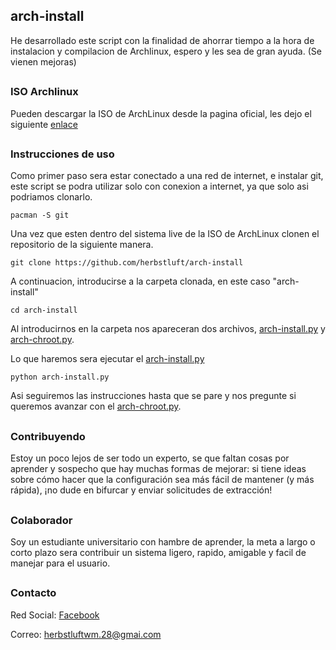 ## arch-install
He desarrollado este script con la finalidad de ahorrar tiempo a la hora de instalacion y compilacion de Archlinux, espero y les sea de gran ayuda. (Se vienen mejoras)
##

### ISO Archlinux
Pueden descargar la ISO de ArchLinux desde la pagina oficial, les dejo el siguiente [enlace](https://archlinux.org/download/)
##

### Instrucciones de uso

Como primer paso sera estar conectado a una red de internet, e instalar git, este script se podra utilizar solo con conexion a internet, ya que solo asi 
podriamos clonarlo.
```shell
pacman -S git
```


Una vez que esten dentro del sistema live de la ISO de ArchLinux clonen el repositorio de la siguiente manera.

```shell
git clone https://github.com/herbstluft/arch-install
```
A continuacion, introducirse a la carpeta clonada, en este caso "arch-install"
```
cd arch-install
```
Al introducirnos en la carpeta nos apareceran dos archivos, [arch-install.py](https://github.com/herbstluft/arch-install/blob/main/arch-install.py) y [arch-chroot.py](https://github.com/herbstluft/arch-install/blob/main/arch-chroot.py).

Lo que haremos sera ejecutar el [arch-install.py](https://github.com/herbstluft/arch-install/blob/main/arch-install.py)

```shell
python arch-install.py
```

Asi seguiremos las instrucciones hasta que se pare y nos pregunte si queremos avanzar con el [arch-chroot.py](https://github.com/herbstluft/arch-install/blob/main/arch-chroot.py).





##
### Contribuyendo
Estoy un poco lejos de ser todo un experto, se que faltan cosas por aprender y sospecho que hay muchas formas de mejorar: si tiene ideas sobre cómo 
hacer que la configuración sea más fácil de mantener (y más rápida), ¡no dude en bifurcar y enviar solicitudes de extracción!

##
### Colaborador
Soy un estudiante universitario con hambre de aprender, la meta a largo o corto plazo sera contribuir un sistema ligero, rapido, 
amigable y facil de manejar para el usuario.
##

### Contacto
Red Social: [Facebook](https://www.facebook.com/juanangel.castaneda.71)

Correo: herbstluftwm.28@gmai.com
